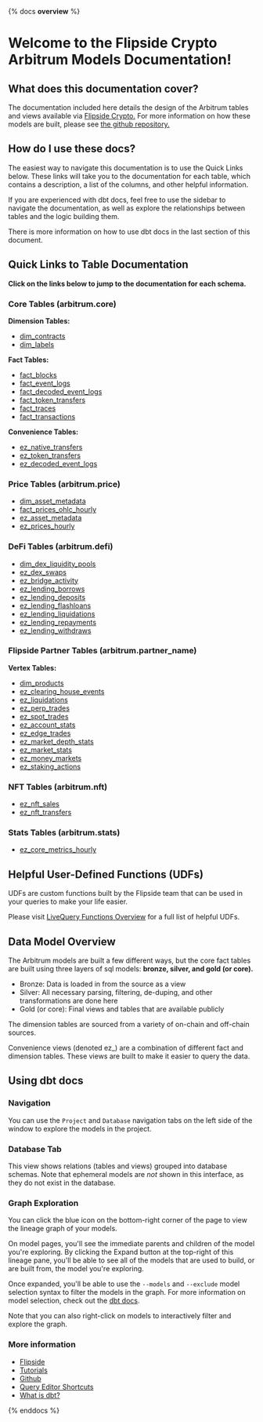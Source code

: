 {% docs __overview__ %}

# Welcome to the Flipside Crypto Arbitrum Models Documentation!

## **What does this documentation cover?**
The documentation included here details the design of the Arbitrum tables and views available via [Flipside Crypto.](https://flipsidecrypto.xyz/) For more information on how these models are built, please see [the github repository.](https://github.com/FlipsideCrypto/arbitrum-models)

## **How do I use these docs?**
The easiest way to navigate this documentation is to use the Quick Links below. These links will take you to the documentation for each table, which contains a description, a list of the columns, and other helpful information.

If you are experienced with dbt docs, feel free to use the sidebar to navigate the documentation, as well as explore the relationships between tables and the logic building them.

There is more information on how to use dbt docs in the last section of this document.

## **Quick Links to Table Documentation**

**Click on the links below to jump to the documentation for each schema.**

### Core Tables (arbitrum.core)

**Dimension Tables:**
- [dim_contracts](https://flipsidecrypto.github.io/arbitrum-models/#!/model/model.arbitrum_models.core__dim_contracts)
- [dim_labels](https://flipsidecrypto.github.io/arbitrum-models/#!/model/model.arbitrum_models.core__dim_labels)

**Fact Tables:**
- [fact_blocks](https://flipsidecrypto.github.io/arbitrum-models/#!/model/model.arbitrum_models.core__fact_blocks)
- [fact_event_logs](https://flipsidecrypto.github.io/arbitrum-models/#!/model/model.arbitrum_models.core__fact_event_logs)
- [fact_decoded_event_logs](https://flipsidecrypto.github.io/arbitrum-models/#!/model/model.arbitrum_models.core__fact_decoded_event_logs)
- [fact_token_transfers](https://flipsidecrypto.github.io/arbitrum-models/#!/model/model.arbitrum_models.core__fact_token_transfers)
- [fact_traces](https://flipsidecrypto.github.io/arbitrum-models/#!/model/model.arbitrum_models.core__fact_traces)
- [fact_transactions](https://flipsidecrypto.github.io/arbitrum-models/#!/model/model.arbitrum_models.core__fact_transactions)

**Convenience Tables:**
- [ez_native_transfers](https://flipsidecrypto.github.io/arbitrum-models/#!/model/model.arbitrum_models.core__ez_native_transfers)
- [ez_token_transfers](https://flipsidecrypto.github.io/arbitrum-models/#!/model/model.arbitrum_models.core__ez_token_transfers)
- [ez_decoded_event_logs](https://flipsidecrypto.github.io/arbitrum-models/#!/model/model.arbitrum_models.core__ez_decoded_event_logs)

### Price Tables (arbitrum.price)
- [dim_asset_metadata](https://flipsidecrypto.github.io/arbitrum-models/#!/model/model.arbitrum_models.price__dim_asset_metadata)
- [fact_prices_ohlc_hourly](https://flipsidecrypto.github.io/arbitrum-models/#!/model/model.arbitrum_models.price__fact_prices_ohlc_hourly)
- [ez_asset_metadata](https://flipsidecrypto.github.io/arbitrum-models/#!/model/model.arbitrum_models.price__ez_asset_metadata)
- [ez_prices_hourly](https://flipsidecrypto.github.io/arbitrum-models/#!/model/model.arbitrum_models.price__ez_prices_hourly)

### DeFi Tables (arbitrum.defi)
- [dim_dex_liquidity_pools](https://flipsidecrypto.github.io/arbitrum-models/#!/model/model.arbitrum_models.defi__dim_dex_liquidity_pools)
- [ez_dex_swaps](https://flipsidecrypto.github.io/arbitrum-models/#!/model/model.arbitrum_models.defi__ez_dex_swaps)
- [ez_bridge_activity](https://flipsidecrypto.github.io/arbitrum-models/#!/model/model.arbitrum_models.defi__ez_bridge_activity)
- [ez_lending_borrows](https://flipsidecrypto.github.io/arbitrum-models/#!/model/model.arbitrum_models.defi__ez_lending_borrows) 
- [ez_lending_deposits](https://flipsidecrypto.github.io/arbitrum-models/#!/model/model.arbitrum_models.defi__ez_lending_deposits)
- [ez_lending_flashloans](https://flipsidecrypto.github.io/arbitrum-models/#!/model/model.arbitrum_models.defi__ez_lending_flashloans)
- [ez_lending_liquidations](https://flipsidecrypto.github.io/arbitrum-models/#!/model/model.arbitrum_models.defi__ez_lending_liquidations)
- [ez_lending_repayments](https://flipsidecrypto.github.io/arbitrum-models/#!/model/model.arbitrum_models.defi__ez_lending_repayments)
- [ez_lending_withdraws](https://flipsidecrypto.github.io/arbitrum-models/#!/model/model.arbitrum_models.defi__ez_lending_withdraws)

### Flipside Partner Tables (arbitrum.partner_name)

**Vertex Tables:**
- [dim_products](https://flipsidecrypto.github.io/arbitrum-models/#!/model/model.arbitrum_models.vertex__dim_products)
- [ez_clearing_house_events](https://flipsidecrypto.github.io/arbitrum-models/#!/model/model.arbitrum_models.vertex__ez_clearing_house_events)
- [ez_liquidations](https://flipsidecrypto.github.io/arbitrum-models/#!/model/model.arbitrum_models.vertex__ez_liquidations)
- [ez_perp_trades](https://flipsidecrypto.github.io/arbitrum-models/#!/model/model.arbitrum_models.vertex__ez_perp_trades)
- [ez_spot_trades](https://flipsidecrypto.github.io/arbitrum-models/#!/model/model.arbitrum_models.vertex__ez_spot_trades)
- [ez_account_stats](https://flipsidecrypto.github.io/arbitrum-models/#!/model/model.arbitrum_models.vertex__ez_account_stats)
- [ez_edge_trades](https://flipsidecrypto.github.io/arbitrum-models/#!/model/model.arbitrum_models.vertex__ez_edge_trades)
- [ez_market_depth_stats](https://flipsidecrypto.github.io/arbitrum-models/#!/model/model.arbitrum_models.vertex__ez_market_depth_stats)
- [ez_market_stats](https://flipsidecrypto.github.io/arbitrum-models/#!/model/model.arbitrum_models.vertex__ez_market_stats)
- [ez_money_markets](https://flipsidecrypto.github.io/arbitrum-models/#!/model/model.arbitrum_models.vertex__ez_money_markets)
- [ez_staking_actions](https://flipsidecrypto.github.io/arbitrum-models/#!/model/model.arbitrum_models.vertex__ez_staking_actions)

### NFT Tables (arbitrum.nft)
- [ez_nft_sales](https://flipsidecrypto.github.io/arbitrum-models/#!/model/model.arbitrum_models.nft__ez_nft_sales)
- [ez_nft_transfers](https://flipsidecrypto.github.io/arbitrum-models/#!/model/model.arbitrum_models.nft__ez_nft_transfers)

### Stats Tables (arbitrum.stats)
- [ez_core_metrics_hourly](https://flipsidecrypto.github.io/arbitrum-models/#!/model/model.arbitrum_models.stats__ez_core_metrics_hourly)

## **Helpful User-Defined Functions (UDFs)**

UDFs are custom functions built by the Flipside team that can be used in your queries to make your life easier. 

Please visit [LiveQuery Functions Overview](https://flipsidecrypto.github.io/livequery-models/#!/overview) for a full list of helpful UDFs.

## **Data Model Overview**

The Arbitrum models are built a few different ways, but the core fact tables are built using three layers of sql models: **bronze, silver, and gold (or core).**

- Bronze: Data is loaded in from the source as a view
- Silver: All necessary parsing, filtering, de-duping, and other transformations are done here
- Gold (or core): Final views and tables that are available publicly

The dimension tables are sourced from a variety of on-chain and off-chain sources.

Convenience views (denoted ez_) are a combination of different fact and dimension tables. These views are built to make it easier to query the data.

## **Using dbt docs**
### Navigation

You can use the ```Project``` and ```Database``` navigation tabs on the left side of the window to explore the models in the project.

### Database Tab

This view shows relations (tables and views) grouped into database schemas. Note that ephemeral models are *not* shown in this interface, as they do not exist in the database.

### Graph Exploration

You can click the blue icon on the bottom-right corner of the page to view the lineage graph of your models.

On model pages, you'll see the immediate parents and children of the model you're exploring. By clicking the Expand button at the top-right of this lineage pane, you'll be able to see all of the models that are used to build, or are built from, the model you're exploring.

Once expanded, you'll be able to use the ```--models``` and ```--exclude``` model selection syntax to filter the models in the graph. For more information on model selection, check out the [dbt docs](https://docs.getdbt.com/docs/model-selection-syntax).

Note that you can also right-click on models to interactively filter and explore the graph.


### **More information**
- [Flipside](https://flipsidecrypto.xyz)
- [Tutorials](https://docs.flipsidecrypto.com/our-data/tutorials)
- [Github](https://github.com/FlipsideCrypto/arbitrum-models)
- [Query Editor Shortcuts](https://docs.flipsidecrypto.com/velocity/query-editor-shortcuts)
- [What is dbt?](https://docs.getdbt.com/docs/introduction)

{% enddocs %}
